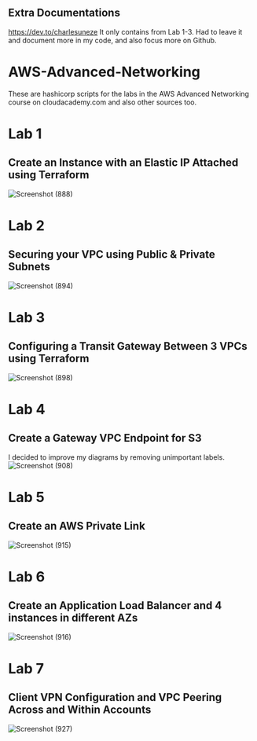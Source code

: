 ## Extra Documentations
https://dev.to/charlesuneze
It only contains from Lab 1-3. Had to leave it and document more in my code, and also focus more on Github.

# AWS-Advanced-Networking
These are hashicorp scripts for the labs in the AWS Advanced Networking course on cloudacademy.com and also other sources too.

# Lab 1
## Create an Instance with an Elastic IP Attached using Terraform
![Screenshot (888)](https://user-images.githubusercontent.com/30233365/221901762-48629ad1-ab9f-4a34-8af5-bbfdfd71c53a.png)

# Lab 2
## Securing your VPC using Public & Private Subnets
![Screenshot (894)](https://user-images.githubusercontent.com/30233365/222906527-3d37e82c-3bdb-485e-8eea-30d13c0ff388.png)

# Lab 3
## Configuring a Transit Gateway Between 3 VPCs using Terraform
![Screenshot (898)](https://user-images.githubusercontent.com/30233365/224489068-5d9d55b7-9d8c-4c3e-98e5-0bbf1b48abb2.png)

# Lab 4
## Create a Gateway VPC Endpoint for S3
I decided to improve my diagrams by removing unimportant labels.
![Screenshot (908)](https://user-images.githubusercontent.com/30233365/229312291-f0c71c3a-0acf-4cae-92ee-04b81e35833e.png)

# Lab 5
## Create an AWS Private Link
![Screenshot (915)](https://user-images.githubusercontent.com/30233365/231617757-8d6b4d3f-3c5b-4fe2-a24c-fc0912a7420c.png)

# Lab 6
## Create an Application Load Balancer and 4 instances in different AZs
![Screenshot (916)](https://user-images.githubusercontent.com/30233365/232566972-248fdcf3-7f0d-4117-a1d1-24768c92416a.png)

# Lab 7
## Client VPN Configuration and VPC Peering Across and Within Accounts
![Screenshot (927)](https://user-images.githubusercontent.com/30233365/235446505-66068163-78f7-4db5-a0ff-5431dce76273.png)
